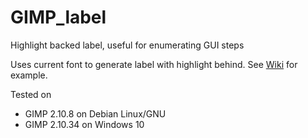 # GIMP_label
Highlight backed label, useful for enumerating GUI steps

Uses current font to generate label with highlight behind.  See [Wiki](https://github.com/silabs-MarkOW/GIMP_label/wiki) for example.

Tested on 
* GIMP 2.10.8 on Debian Linux/GNU
* GIMP 2.10.34 on Windows 10
